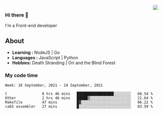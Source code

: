 <img align='right' src="https://github-readme-stats.vercel.app/api?username=strugglebak&show_icons=true">

### Hi there 👋

I'm a Front-end developer

## About

-  **Learning :** NodeJS | Go
-  **Languages :** JavaScript | Python
-  **Hobbies:** Death Stranding | Ori and the Blind Forest

### My code time

<!--START_SECTION:waka-->
```text
Week: 18 September, 2021 - 24 September, 2021

C                8 hrs 46 mins   █████████████████░░░░░░░░   68.54 % 
Other            2 hrs 46 mins   █████▒░░░░░░░░░░░░░░░░░░░   21.64 % 
Makefile         47 mins         █▓░░░░░░░░░░░░░░░░░░░░░░░   06.22 % 
ca65 assembler   27 mins         █░░░░░░░░░░░░░░░░░░░░░░░░   03.59 % 
```
<!--END_SECTION:waka-->
